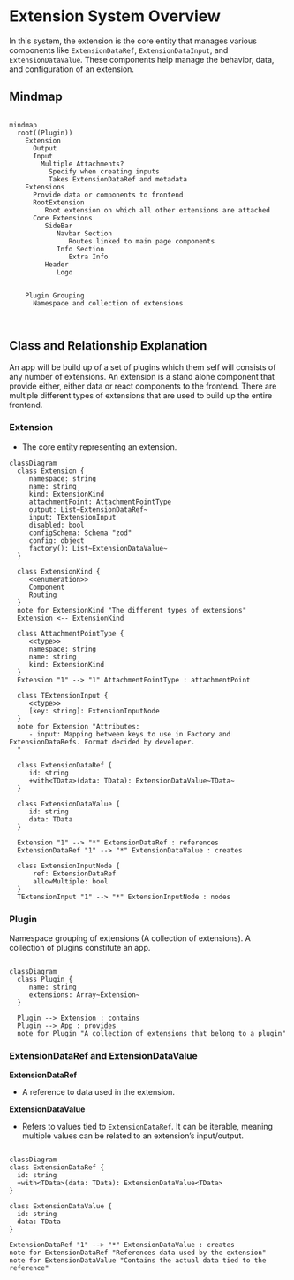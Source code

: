 # Extension System Overview

In this system, the extension is the core entity that manages various components like `ExtensionDataRef`, `ExtensionDataInput`, and `ExtensionDataValue`. These components help manage the behavior, data, and configuration of an extension.

## Mindmap
```mermaid

mindmap
  root((Plugin))
    Extension
      Output
      Input
        Multiple Attachments?
          Specify when creating inputs
          Takes ExtensionDataRef and metadata
    Extensions
      Provide data or components to frontend
      RootExtension
         Root extension on which all other extensions are attached
      Core Extensions
         SideBar
            Navbar Section
               Routes linked to main page components
            Info Section
               Extra Info
         Header
            Logo


    Plugin Grouping
      Namespace and collection of extensions

               

```

## Class and Relationship Explanation
An app will be build up of a set of plugins which them self will consists of any number of extensions. An extension is a stand alone component that provide either, either data or react components to the frontend. There are multiple different types of extensions that are used to build up the entire frontend. 

### Extension
   - The core entity representing an extension.

```mermaid
classDiagram
  class Extension {
     namespace: string
     name: string
     kind: ExtensionKind
     attachmentPoint: AttachmentPointType
     output: List~ExtensionDataRef~
     input: TExtensionInput
     disabled: bool
     configSchema: Schema "zod"
     config: object
     factory(): List~ExtensionDataValue~
  }

  class ExtensionKind {
     <<enumeration>>
     Component
     Routing
  }
  note for ExtensionKind "The different types of extensions"
  Extension <-- ExtensionKind

  class AttachmentPointType {
     <<type>>
     namespace: string
     name: string
     kind: ExtensionKind
  }
  Extension "1" --> "1" AttachmentPointType : attachmentPoint

  class TExtensionInput {
     <<type>>
     [key: string]: ExtensionInputNode
  }
  note for Extension "Attributes:
     - input: Mapping between keys to use in Factory and ExtensionDataRefs. Format decided by developer.
  "

  class ExtensionDataRef {
     id: string
     +with<TData>(data: TData): ExtensionDataValue~TData~
  }

  class ExtensionDataValue {
     id: string
     data: TData
  }

  Extension "1" --> "*" ExtensionDataRef : references
  ExtensionDataRef "1" --> "*" ExtensionDataValue : creates

  class ExtensionInputNode {
      ref: ExtensionDataRef
      allowMultiple: bool
  }
  TExtensionInput "1" --> "*" ExtensionInputNode : nodes

```   

### Plugin
Namespace grouping of extensions (A collection of extensions). A collection of plugins constitute an app.

```mermaid

classDiagram
  class Plugin {
     name: string
     extensions: Array~Extension~
  }

  Plugin --> Extension : contains
  Plugin --> App : provides
  note for Plugin "A collection of extensions that belong to a plugin"

```

### ExtensionDataRef and ExtensionDataValue

   **ExtensionDataRef**
   - A reference to data used in the extension.
   
   **ExtensionDataValue**
   - Refers to values tied to `ExtensionDataRef`. It can be iterable, meaning multiple values can be related to an extension’s input/output.

   ```mermaid
   
classDiagram
  class ExtensionDataRef {
     id: string
     +with<TData>(data: TData): ExtensionDataValue<TData>
  }

  class ExtensionDataValue {
     id: string
     data: TData
  }

  ExtensionDataRef "1" --> "*" ExtensionDataValue : creates
  note for ExtensionDataRef "References data used by the extension"
  note for ExtensionDataValue "Contains the actual data tied to the reference"


   ```


   